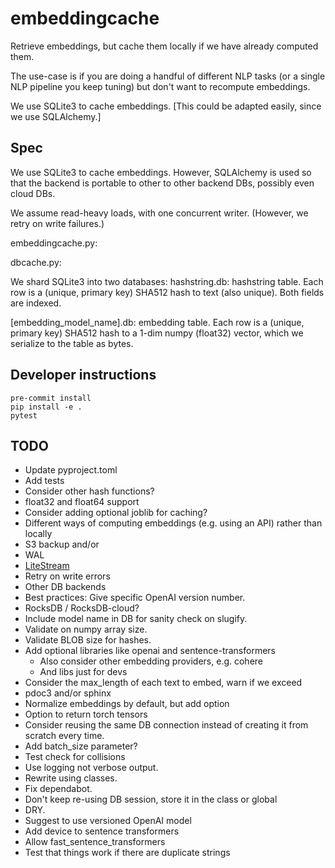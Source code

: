 # embeddingcache

Retrieve embeddings, but cache them locally if we have already computed them.

The use-case is if you are doing a handful of different NLP tasks
(or a single NLP pipeline you keep tuning) but don't want to recompute
embeddings.

We use SQLite3 to cache embeddings. [This could be adapted easily,
since we use SQLAlchemy.]

## Spec

We use SQLite3 to cache embeddings. However, SQLAlchemy is used so
that the backend is portable to other to other backend DBs, possibly
even cloud DBs.

We assume read-heavy loads, with one concurrent writer. (However,
we retry on write failures.)

embeddingcache.py:


dbcache.py:

We shard SQLite3 into two databases:
hashstring.db: hashstring table. Each row is a (unique, primary
key) SHA512 hash to text (also unique). Both fields are indexed.

[embedding_model_name].db: embedding table. Each row is a (unique,
primary key) SHA512 hash to a 1-dim numpy (float32) vector, which
we serialize to the table as bytes.

## Developer instructions

```
pre-commit install
pip install -e .
pytest
```

## TODO

* Update pyproject.toml
* Add tests
* Consider other hash functions?
* float32 and float64 support
* Consider adding optional joblib for caching?
* Different ways of computing embeddings (e.g. using an API) rather than locally
* S3 backup and/or
* WAL
* [LiteStream](https://fly.io/blog/all-in-on-sqlite-litestream/)
* Retry on write errors
* Other DB backends
* Best practices: Give specific OpenAI version number.
* RocksDB / RocksDB-cloud?
* Include model name in DB for sanity check on slugify.
* Validate on numpy array size.
* Validate BLOB size for hashes.
* Add optional libraries like openai and sentence-transformers
    * Also consider other embedding providers, e.g. cohere
    * And libs just for devs
* Consider the max_length of each text to embed, warn if we exceed
* pdoc3 and/or sphinx
* Normalize embeddings by default, but add option
* Option to return torch tensors
* Consider reusing the same DB connection instead of creating it
from scratch every time.
* Add batch_size parameter?
* Test check for collisions
* Use logging not verbose output.
* Rewrite using classes.
* Fix dependabot.
* Don't keep re-using DB session, store it in the class or global
* DRY.
* Suggest to use versioned OpenAI model
* Add device to sentence transformers
* Allow fast_sentence_transformers
* Test that things work if there are duplicate strings
